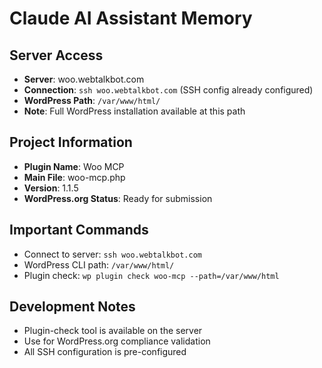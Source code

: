 # Claude AI Assistant Memory

## Server Access
- **Server**: woo.webtalkbot.com  
- **Connection**: `ssh woo.webtalkbot.com` (SSH config already configured)
- **WordPress Path**: `/var/www/html/`
- **Note**: Full WordPress installation available at this path

## Project Information
- **Plugin Name**: Woo MCP
- **Main File**: woo-mcp.php
- **Version**: 1.1.5
- **WordPress.org Status**: Ready for submission

## Important Commands
- Connect to server: `ssh woo.webtalkbot.com`
- WordPress CLI path: `/var/www/html/`
- Plugin check: `wp plugin check woo-mcp --path=/var/www/html`

## Development Notes
- Plugin-check tool is available on the server
- Use for WordPress.org compliance validation
- All SSH configuration is pre-configured